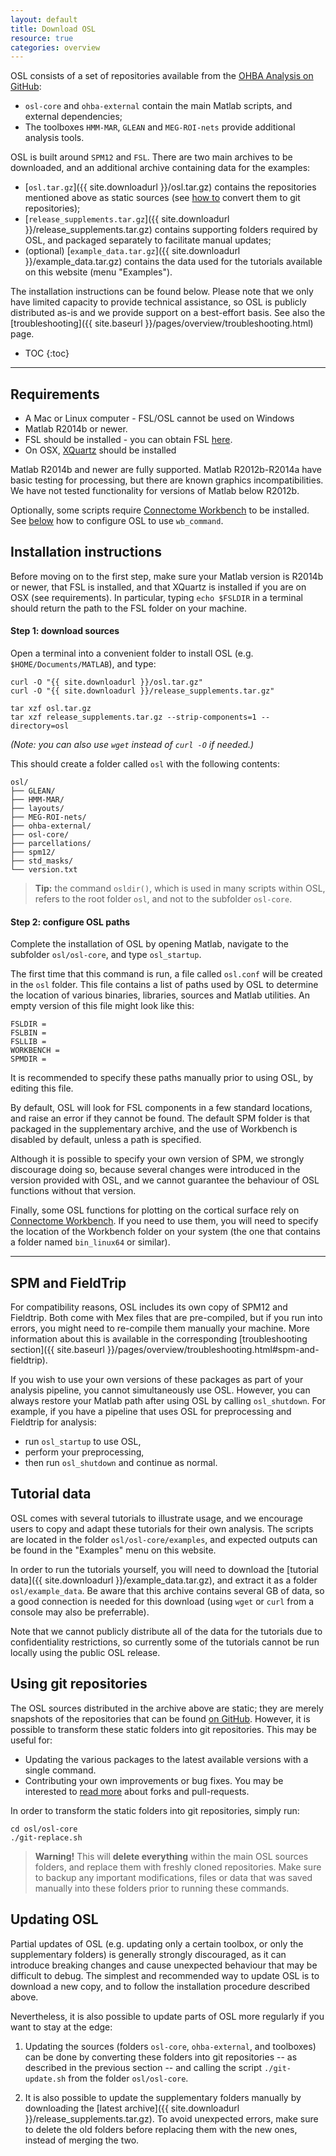```yaml
---
layout: default
title: Download OSL
resource: true
categories: overview
---
```


OSL consists of a set of repositories available from the [OHBA Analysis on GitHub](https://github.com/OHBA-analysis):

- `osl-core` and `ohba-external` contain the main Matlab scripts, and external dependencies;
- The toolboxes `HMM-MAR`, `GLEAN` and `MEG-ROI-nets` provide additional analysis tools.

OSL is built around `SPM12` and `FSL`. There are two main archives to be downloaded, and an additional archive containing data for the examples:

- [`osl.tar.gz`]({{ site.downloadurl }}/osl.tar.gz) contains the repositories mentioned above as static sources (see [how to](#using-git-repositories) convert them to git repositories);
- [`release_supplements.tar.gz`]({{ site.downloadurl }}/release_supplements.tar.gz) contains supporting folders required by OSL, and packaged separately to facilitate manual updates;
- (optional) [`example_data.tar.gz`]({{ site.downloadurl }}/example_data.tar.gz) contains the data used for the tutorials available on this website (menu "Examples").

The installation instructions can be found below.
Please note that we only have limited capacity to provide technical assistance, so OSL is publicly distributed as-is and we provide support on a best-effort basis. 
See also the [troubleshooting]({{ site.baseurl }}/pages/overview/troubleshooting.html) page.

* TOC
{:toc}

---

## Requirements

- A Mac or Linux computer - FSL/OSL cannot be used on Windows
- Matlab R2014b or newer. 
- FSL should be installed - you can obtain FSL [here](https://fsl.fmrib.ox.ac.uk/fsl/fslwiki/FslInstallation).
- On OSX, [XQuartz](https://www.xquartz.org) should be installed

Matlab R2014b and newer are fully supported. Matlab R2012b-R2014a have basic testing for processing, but there are known graphics incompatibilities. We have not tested functionality for versions of Matlab below R2012b.

Optionally, some scripts require [Connectome Workbench](https://www.humanconnectome.org/software/get-connectome-workbench) to be installed. See [below](#step-3-configure-osl-paths) how to configure OSL to use `wb_command`.

## Installation instructions

Before moving on to the first step, make sure your Matlab version is R2014b or newer, that FSL is installed, and that XQuartz is installed if you are on OSX (see requirements).
In particular, typing `echo $FSLDIR` in a terminal should return the path to the FSL folder on your machine.

#### Step 1: download sources

Open a terminal into a convenient folder to install OSL (e.g. `$HOME/Documents/MATLAB`), and type:

    curl -O "{{ site.downloadurl }}/osl.tar.gz"
    curl -O "{{ site.downloadurl }}/release_supplements.tar.gz"

    tar xzf osl.tar.gz
    tar xzf release_supplements.tar.gz --strip-components=1 --directory=osl

_(Note: you can also use `wget` instead of `curl -O` if needed.)_

This should create a folder called `osl` with the following contents:

    osl/
    ├── GLEAN/
    ├── HMM-MAR/
    ├── layouts/
    ├── MEG-ROI-nets/
    ├── ohba-external/
    ├── osl-core/
    ├── parcellations/
    ├── spm12/
    ├── std_masks/
    └── version.txt

> **Tip:** the command `osldir()`, which is used in many scripts within OSL, refers to the root folder `osl`, and not to the subfolder `osl-core`.

#### Step 2: configure OSL paths

Complete the installation of OSL by opening Matlab, navigate to the subfolder `osl/osl-core`, and type `osl_startup`.

The first time that this command is run, a file called `osl.conf` will be created in the `osl` folder. 
This file contains a list of paths used by OSL to determine the location of various binaries, libraries, sources and Matlab utilities. 
An empty version of this file might look like this:

    FSLDIR = 
    FSLBIN = 
    FSLLIB = 
    WORKBENCH = 
    SPMDIR = 

It is recommended to specify these paths manually prior to using OSL, by editing this file.

By default, OSL will look for FSL components in a few standard locations, and raise an error if they cannot be found. 
The default SPM folder is that packaged in the supplementary archive, and the use of Workbench is disabled by default, unless a path is specified.

Although it is possible to specify your own version of SPM, we strongly discourage doing so, because several changes were introduced in the version provided with OSL, and we cannot guarantee the behaviour of OSL functions without that version.

Finally, some OSL functions for plotting on the cortical surface rely on [Connectome Workbench](https://www.humanconnectome.org/software/get-connectome-workbench). 
If you need to use them, you will need to specify the location of the Workbench folder on your system (the one that contains a folder named `bin_linux64` or similar).

---

## SPM and FieldTrip

For compatibility reasons, OSL includes its own copy of SPM12 and Fieldtrip. 
Both come with Mex files that are pre-compiled, but if you run into errors, you might need to re-compile them manually your machine. 
More information about this is available in the corresponding [troubleshooting section]({{ site.baseurl }}/pages/overview/troubleshooting.html#spm-and-fieldtrip).

If you wish to use your own versions of these packages as part of your analysis pipeline, you cannot simultaneously use OSL. However, you can always restore your Matlab path after using OSL by calling `osl_shutdown`. For example, if you have a pipeline that uses OSL for preprocessing and Fieldtrip for analysis:

- run `osl_startup` to use OSL, 
- perform your preprocessing, 
- then run `osl_shutdown` and continue as normal. 

## Tutorial data

OSL comes with several tutorials to illustrate usage, and we encourage users to copy and adapt these tutorials for their own analysis.
The scripts are located in the folder `osl/osl-core/examples`, and expected outputs can be found in the "Examples" menu on this website.

In order to run the tutorials yourself, you will need to download the [tutorial data]({{ site.downloadurl }}/example_data.tar.gz), and extract it as a folder `osl/example_data`.
Be aware that this archive contains several GB of data, so a good connection is needed for this download (using `wget` or `curl` from a console may also be preferrable). 

Note that we cannot publicly distribute all of the data for the tutorials due to confidentiality restrictions, so currently some of the tutorials cannot be run locally using the public OSL release.

## Using git repositories

The OSL sources distributed in the archive above are static; they are merely snapshots of the repositories that can be found [on GitHub](https://github.com/OHBA-analysis).
However, it is possible to transform these static folders into git repositories. This may be useful for:

- Updating the various packages to the latest available versions with a single command.
- Contributing your own improvements or bug fixes. You may be interested to [read more](https://guides.github.com/activities/forking/) about forks and pull-requests.

In order to transform the static folders into git repositories, simply run:

    cd osl/osl-core
    ./git-replace.sh

> **Warning!** 
> This will **delete everything** within the main OSL sources folders, and replace them with freshly cloned repositories. Make sure to backup any important modifications, files or data that was saved manually into these folders prior to running these commands.

## Updating OSL

Partial updates of OSL (e.g. updating only a certain toolbox, or only the supplementary folders) is generally strongly discouraged, as it can introduce breaking changes and cause unexpected behaviour that may be difficult to debug. The simplest and recommended way to update OSL is to download a new copy, and to follow the installation procedure described above.

Nevertheless, it is also possible to update parts of OSL more regularly if you want to stay at the edge:

1. Updating the sources (folders `osl-core`, `ohba-external`, and toolboxes) can be done by converting these folders into git repositories -- as described in the previous section -- and calling the script `./git-update.sh` from the folder `osl/osl-core`.

2. It is also possible to update the supplementary folders manually by downloading the [latest archive]({{ site.downloadurl }}/release_supplements.tar.gz). To avoid unexpected errors, make sure to delete the old folders before replacing them with the new ones, instead of merging the two.

